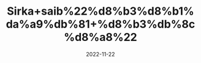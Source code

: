 ---
title: 'Sirka+saib%22%d8%b3%d8%b1%da%a9%db%81+%d8%b3%db%8c%d8%a8%22'
date: '2022-11-22' 
metatag: '' 
inventory: '0' 
draft: false 
# meta description 
shortDescripton: 'For+High+Cholesterol+and+Digestion+System'
description: 'Sirka%22vinegar'
longdescription: ''
tags: ''
brand: ''
subCategory: ''
unit: '240 ml-Pk'
sellCount: '0'
featured: True
# product Price
price: '80.0'
# Product Short Description
shortDescription: 'For+High+Cholesterol+and+Digestion+System'
productID: '9C4DCE63-064E-ED11-996A-005056B3A416'
type: 'products'
category: 'Sirka%22vinegar' 
thumnailproduct: 'https://eraconnect.blob.core.windows.net/product-images/aminsaddiquidawakhana/42e4c79d-b9b2-4daf-9bfa-5605c507097a.webp' 
images:
  - image: 'https://eraconnect.blob.core.windows.net/product-images/aminsaddiquidawakhana/42e4c79d-b9b2-4daf-9bfa-5605c507097a.webp'  
Variants:
---